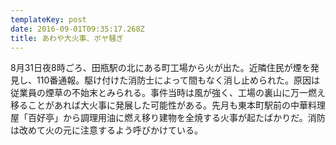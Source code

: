 ```yaml
---
templateKey: post
date: 2016-09-01T09:35:17.268Z
title: あわや大火事、ボヤ騒ぎ
---
```

8月31日夜8時ごろ、田瓶駅の北にある町工場から火が出た。近隣住民が煙を発見し、110番通報。駆け付けた消防士によって間もなく消し止められた。原因は従業員の煙草の不始末とみられる。事件当時は風が強く、工場の裏山に万一燃え移ることがあれば大火事に発展した可能性がある。先月も東本町駅前の中華料理屋「百好亭」から調理用油に燃え移り建物を全焼する火事が起たばかりだ。消防は改めて火の元に注意するよう呼びかけている。